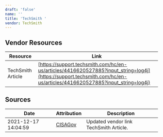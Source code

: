 ```yaml
---
draft: 'false'
name: ''
title: 'TechSmith '
vendor: TechSmith
---
```


## Vendor Resources
| Resource | Link |
| --- | --- |
| TechSmith Article | [https://support.techsmith.com/hc/en-us/articles/4416620527885?input_string=log4j](https://support.techsmith.com/hc/en-us/articles/4416620527885?input_string=log4j) |



## Sources
| Date | Attribution | Description |
| --- | --- | --- |
| 2021-12-17 14:04:59 | [CISAGov](https://raw.githubusercontent.com/cisagov/log4j-affected-db/develop/README.md) | Updated vendor link TechSmith Article.  |
